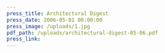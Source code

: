 ```yaml
---
press_title: Architectural Digest
press_date: 2006-05-01 00:00:00
press_image: /uploads/1.jpg
pdf_path: /uploads/architectural-digest-05-06.pdf
press_link:
---
```

